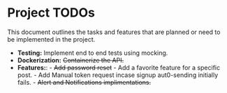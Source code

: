 # Project TODOs

This document outlines the tasks and features that are planned or need to be implemented in the project.

- **Testing:** Implement end to end tests using mocking.
- **Dockerization:** ~~Containerize the API.~~
- **Features:**: 
                - ~~Add password reset~~
                - Add a favorite feature for a specific post.
                - Add Manual token request incase signup aut0-sending initially fails.
                - ~~Alert and Notifications implimentations.~~